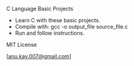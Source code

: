 C Language Basic Projects

- Learn C with these basic projects.
- Compile with: gcc -o output_file source_file.c
- Run and follow instructions.

MIT License

[anu.kay.007@gmail.com]
